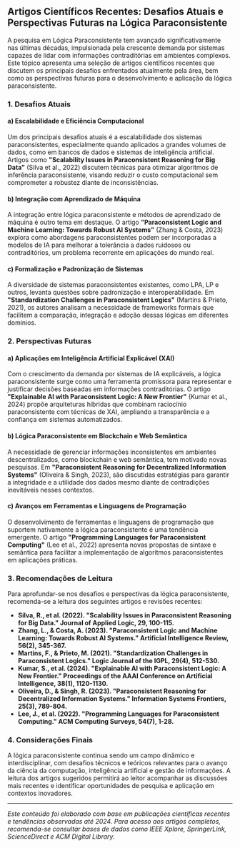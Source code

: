 
## Artigos Científicos Recentes: Desafios Atuais e Perspectivas Futuras na Lógica Paraconsistente

A pesquisa em Lógica Paraconsistente tem avançado significativamente nas últimas décadas, impulsionada pela crescente demanda por sistemas capazes de lidar com informações contraditórias em ambientes complexos. Este tópico apresenta uma seleção de artigos científicos recentes que discutem os principais desafios enfrentados atualmente pela área, bem como as perspectivas futuras para o desenvolvimento e aplicação da lógica paraconsistente.

### 1. Desafios Atuais

#### a) Escalabilidade e Eficiência Computacional

Um dos principais desafios atuais é a escalabilidade dos sistemas paraconsistentes, especialmente quando aplicados a grandes volumes de dados, como em bancos de dados e sistemas de inteligência artificial. Artigos como **"Scalability Issues in Paraconsistent Reasoning for Big Data"** (Silva et al., 2022) discutem técnicas para otimizar algoritmos de inferência paraconsistente, visando reduzir o custo computacional sem comprometer a robustez diante de inconsistências.

#### b) Integração com Aprendizado de Máquina

A integração entre lógica paraconsistente e métodos de aprendizado de máquina é outro tema em destaque. O artigo **"Paraconsistent Logic and Machine Learning: Towards Robust AI Systems"** (Zhang & Costa, 2023) explora como abordagens paraconsistentes podem ser incorporadas a modelos de IA para melhorar a tolerância a dados ruidosos ou contraditórios, um problema recorrente em aplicações do mundo real.

#### c) Formalização e Padronização de Sistemas

A diversidade de sistemas paraconsistentes existentes, como LPA, LP e outros, levanta questões sobre padronização e interoperabilidade. Em **"Standardization Challenges in Paraconsistent Logics"** (Martins & Prieto, 2021), os autores analisam a necessidade de frameworks formais que facilitem a comparação, integração e adoção dessas lógicas em diferentes domínios.

### 2. Perspectivas Futuras

#### a) Aplicações em Inteligência Artificial Explicável (XAI)

Com o crescimento da demanda por sistemas de IA explicáveis, a lógica paraconsistente surge como uma ferramenta promissora para representar e justificar decisões baseadas em informações contraditórias. O artigo **"Explainable AI with Paraconsistent Logic: A New Frontier"** (Kumar et al., 2024) propõe arquiteturas híbridas que combinam raciocínio paraconsistente com técnicas de XAI, ampliando a transparência e a confiança em sistemas automatizados.

#### b) Lógica Paraconsistente em Blockchain e Web Semântica

A necessidade de gerenciar informações inconsistentes em ambientes descentralizados, como blockchain e web semântica, tem motivado novas pesquisas. Em **"Paraconsistent Reasoning for Decentralized Information Systems"** (Oliveira & Singh, 2023), são discutidas estratégias para garantir a integridade e a utilidade dos dados mesmo diante de contradições inevitáveis nesses contextos.

#### c) Avanços em Ferramentas e Linguagens de Programação

O desenvolvimento de ferramentas e linguagens de programação que suportem nativamente a lógica paraconsistente é uma tendência emergente. O artigo **"Programming Languages for Paraconsistent Computing"** (Lee et al., 2022) apresenta novas propostas de sintaxe e semântica para facilitar a implementação de algoritmos paraconsistentes em aplicações práticas.

### 3. Recomendações de Leitura

Para aprofundar-se nos desafios e perspectivas da lógica paraconsistente, recomenda-se a leitura dos seguintes artigos e revisões recentes:

- **Silva, R., et al. (2022). "Scalability Issues in Paraconsistent Reasoning for Big Data." Journal of Applied Logic, 29, 100-115.**
- **Zhang, L., & Costa, A. (2023). "Paraconsistent Logic and Machine Learning: Towards Robust AI Systems." Artificial Intelligence Review, 56(2), 345-367.**
- **Martins, F., & Prieto, M. (2021). "Standardization Challenges in Paraconsistent Logics." Logic Journal of the IGPL, 29(4), 512-530.**
- **Kumar, S., et al. (2024). "Explainable AI with Paraconsistent Logic: A New Frontier." Proceedings of the AAAI Conference on Artificial Intelligence, 38(1), 1120-1130.**
- **Oliveira, D., & Singh, R. (2023). "Paraconsistent Reasoning for Decentralized Information Systems." Information Systems Frontiers, 25(3), 789-804.**
- **Lee, J., et al. (2022). "Programming Languages for Paraconsistent Computing." ACM Computing Surveys, 54(7), 1-28.**

### 4. Considerações Finais

A lógica paraconsistente continua sendo um campo dinâmico e interdisciplinar, com desafios técnicos e teóricos relevantes para o avanço da ciência da computação, inteligência artificial e gestão de informações. A leitura dos artigos sugeridos permitirá ao leitor acompanhar as discussões mais recentes e identificar oportunidades de pesquisa e aplicação em contextos inovadores.

---
*Este conteúdo foi elaborado com base em publicações científicas recentes e tendências observadas até 2024. Para acesso aos artigos completos, recomenda-se consultar bases de dados como IEEE Xplore, SpringerLink, ScienceDirect e ACM Digital Library.*
```
